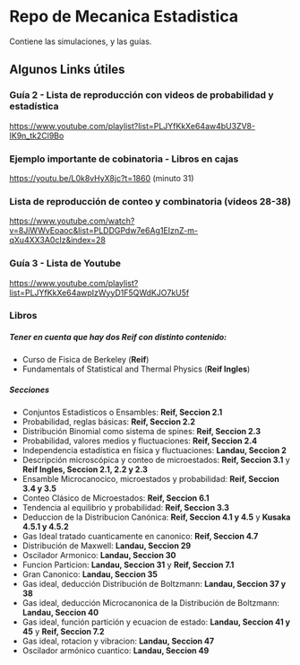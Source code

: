 # Repo de Mecanica Estadistica

Contiene las simulaciones, y las guías.

## Algunos Links útiles

### Guía 2 - Lista de reproducción con videos de probabilidad y estadística

https://www.youtube.com/playlist?list=PLJYfKkXe64aw4bU3ZV8-IK9n_tk2Cl9Bo

### Ejemplo importante de cobinatoria - Libros en cajas 
https://youtu.be/L0k8vHyX8jc?t=1860 (minuto 31)

### Lista de reproducción de conteo y combinatoria (videos 28-38)
https://www.youtube.com/watch?v=8JiWWvEoaoc&list=PLDDGPdw7e6Ag1EIznZ-m-qXu4XX3A0cIz&index=28

###  Guía 3 - Lista de Youtube

https://www.youtube.com/playlist?list=PLJYfKkXe64awpIzWyyD1F5QWdKJO7kU5f

<!-- ### Problema de banda elastica (Problema 3.8)
https://youtu.be/JsOR7OZvttI?t=7029 (empieza en 1:57:00) -->

### Libros 

##### Tener en cuenta que hay dos Reif con distinto contenido:
- Curso de Fisica de Berkeley (**Reif**)
- Fundamentals of Statistical and Thermal Physics (**Reif Ingles**)

##### Secciones 

- Conjuntos Estadisticos o Ensambles: **Reif, Seccion 2.1**
- Probabilidad, reglas básicas: **Reif, Seccion 2.2**
- Distribución Binomial como sistema de spines: **Reif, Seccion 2.3**
- Probabilidad, valores medios y fluctuaciones: **Reif, Seccion 2.4**
- Independencia estadística en física y fluctuaciones: **Landau, Seccion 2**
- Descripción microscópica y conteo de microestados: **Reif, Seccion 3.1** y **Reif Ingles, Seccion 2.1, 2.2 y 2.3**
- Ensamble Microcanocico, microestados y probabilidad: **Reif, Seccion 3.4 y 3.5**
- Conteo Clásico de Microestados: **Reif, Seccion 6.1**
- Tendencia al equilibrio y probabilidad: **Reif, Seccion 3.3**
- Deduccion de la Distribucion Canónica: **Reif, Seccion 4.1 y 4.5** y **Kusaka 4.5.1 y 4.5.2**
- Gas Ideal tratado cuanticamente en canonico: **Reif, Seccion 4.7**
- Distribución de Maxwell: **Landau, Seccion 29**
- Oscilador Armonico: **Landau, Seccion 30**
- Funcion Particion: **Landau, Seccion 31** y **Reif, Seccion 7.1**
- Gran Canonico: **Landau, Seccion 35**
- Gas ideal, deducción Distribución de Boltzmann: **Landau, Seccion 37 y 38**
- Gas ideal, deducción Microcanonica de la Distribución de Boltzmann: **Landau, Seccion 40**
- Gas ideal, función partición y ecuacion de estado: **Landau, Seccion 41 y 45** y **Reif, Seccion 7.2**
- Gas ideal, rotacion y vibracion: **Landau, Seccion 47**
- Oscilador armónico cuantico: **Landau, Seccion 49**
